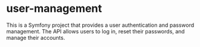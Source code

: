 # user-management

This is a Symfony project that provides a  user authentication and password management. The API allows users to log in, reset their passwords, and manage their accounts.

